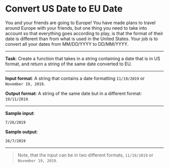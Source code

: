 # Convert US Date to EU Date

You and your friends are going to Europe! You have made plans to travel around Europe with your friends, but one thing you need to take into account so that everything goes according to play, is that the format of their date is different than from what is used in the United States. Your job is to convert all your dates from MM/DD/YYYY to DD/MM/YYYY. 
 
---

**Task**: Create a function that takes in a string containing a date that is in US format, and return a string of the same date converted to EU. 
 
---

**Input format**: A string that contains a date formatting `11/19/2019` or `November 19, 2019`. 
 
**Output format**: A string of the same date but in a different format: `19/11/2019`. 
 
---

**Sample input**: 
```
7/26/2019
```

**Sample output**: 
```
26/7/2019
```

---

>Note, that the input can be in two different formats, `11/19/2019` or `November 19, 2019`.